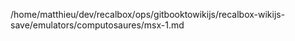 /home/matthieu/dev/recalbox/ops/gitbooktowikijs/recalbox-wikijs-save/emulators/computosaures/msx-1.md